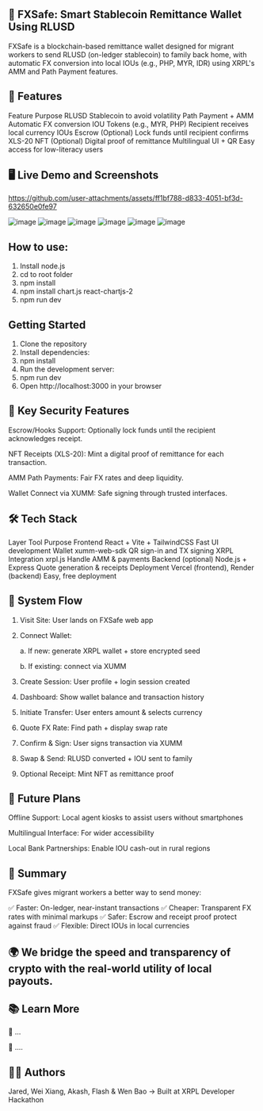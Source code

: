 ## 💸 FXSafe: Smart Stablecoin Remittance Wallet Using RLUSD
FXSafe is a blockchain-based remittance wallet designed for migrant workers to send RLUSD (on-ledger stablecoin) to family back home, with automatic FX conversion into local IOUs (e.g., PHP, MYR, IDR) using XRPL's AMM and Path Payment features.


## 🚀 Features
Feature	Purpose
RLUSD	Stablecoin to avoid volatility
Path Payment + AMM	Automatic FX conversion
IOU Tokens (e.g., MYR, PHP)	Recipient receives local currency IOUs
Escrow (Optional)	Lock funds until recipient confirms
XLS-20 NFT (Optional)	Digital proof of remittance
Multilingual UI + QR	Easy access for low-literacy users


## 🖥️ Live Demo and Screenshots


https://github.com/user-attachments/assets/ff1bf788-d833-4051-bf3d-632650e0fe97


![image](https://github.com/user-attachments/assets/0d92c115-c10c-4ce0-bf63-f0ad82bc0030)
![image](https://github.com/user-attachments/assets/ad136bc8-1d58-4ba7-b4fd-6454df793da8)
![image](https://github.com/user-attachments/assets/9ee5b48d-0a92-4ec7-8f49-4a3cf7a6e5d3)
![image](https://github.com/user-attachments/assets/f21376a5-4d61-46b1-b468-3e472cd5f3a2)
![image](https://github.com/user-attachments/assets/f5895822-8147-487d-b516-20636266f4f8)
![image](https://github.com/user-attachments/assets/c2ef5d35-ff97-45e6-917f-62235428a979)


## How to use:
1) Install node.js
2) cd to root folder
3) npm install
4) npm install chart.js react-chartjs-2
5) npm run dev


## Getting Started
1) Clone the repository
2) Install dependencies:
3) npm install
4) Run the development server:
5) npm run dev
6) Open http://localhost:3000 in your browser


## 🔐 Key Security Features
Escrow/Hooks Support: Optionally lock funds until the recipient acknowledges receipt.

NFT Receipts (XLS-20): Mint a digital proof of remittance for each transaction.

AMM Path Payments: Fair FX rates and deep liquidity.

Wallet Connect via XUMM: Safe signing through trusted interfaces.


## 🛠️ Tech Stack
Layer	Tool	Purpose
Frontend	React + Vite + TailwindCSS	Fast UI development
Wallet	xumm-web-sdk	QR sign-in and TX signing
XRPL Integration	xrpl.js	Handle AMM & payments
Backend (optional)	Node.js + Express	Quote generation & receipts
Deployment	Vercel (frontend), Render (backend)	Easy, free deployment


## 🧩 System Flow
1. Visit Site: User lands on FXSafe web app

2. Connect Wallet:
   
    a. If new: generate XRPL wallet + store encrypted seed

    b. If existing: connect via XUMM

4. Create Session: User profile + login session created

5. Dashboard: Show wallet balance and transaction history

6. Initiate Transfer: User enters amount & selects currency

7. Quote FX Rate: Find path + display swap rate

8. Confirm & Sign: User signs transaction via XUMM

9. Swap & Send: RLUSD converted + IOU sent to family

10. Optional Receipt: Mint NFT as remittance proof
    

## 🧠 Future Plans
Offline Support: Local agent kiosks to assist users without smartphones

Multilingual Interface: For wider accessibility

Local Bank Partnerships: Enable IOU cash-out in rural regions


## 🧾 Summary
FXSafe gives migrant workers a better way to send money:

✅ Faster: On-ledger, near-instant transactions
✅ Cheaper: Transparent FX rates with minimal markups
✅ Safer: Escrow and receipt proof protect against fraud
✅ Flexible: Direct IOUs in local currencies


## 🌍 We bridge the speed and transparency of crypto with the real-world utility of local payouts.


## 📚 Learn More
🔗 ...

🔧 ....


## 🧑‍💻 Authors
Jared, Wei Xiang, Akash, Flash & Wen Bao
→ Built at XRPL Developer Hackathon

